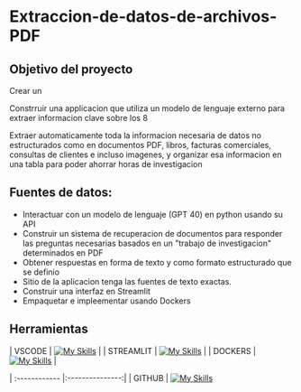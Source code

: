# Extraccion-de-datos-de-archivos-PDF


## Objetivo del proyecto

Crear un 

Constrruir una applicacion que utiliza un modelo de lenguaje externo para extraer informacion clave sobre los 8 

Extraer automaticamente toda la informacion necesaria de datos no estructurados como en documentos PDF, libros, facturas comerciales, consultas de clientes e incluso imagenes, y organizar esa informacion en una tabla para poder ahorrar horas de investigacion 


## Fuentes de datos:


- Interactuar con un modelo de lenguaje (GPT 40) en python usando su API
- Construir un sistema de recuperacion de documentos para responder las preguntas necesarias basados en un "trabajo de investigacion" determinados en PDF
- Obtener respuestas en forma de texto y como formato estructurado que se definio
- Sitio de la aplicacion tenga las fuentes de texto exactas.
- Construir una interfaz en Streamlit
- Empaquetar e impleementar usando Dockers

## Herramientas

| VSCODE  | [![My Skills](https://img.icons8.com/?size=48&id=9OGIyU8hrxW5&format=pn)](https://skillicons.dev)  | 
| STREAMLIT | [![My Skills](https://img.icons8.com/?size=48&id=9OGIyU8hrxW5&format=pn)](https://skillicons.dev)  | 
| DOCKERS | [![My Skills](https://skillicons.dev/icons?i=docker)](https://skillicons.dev) | 




| :------------ |:---------------:| 
| GITHUB | [![My Skills](https://skillicons.dev/icons?i=git,github)](https://skillicons.dev)


